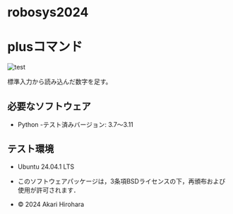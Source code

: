 # robosys2024

# plusコマンド
![test](https://github.com/okowa42/robosys2024/actions/workflows/test.yml/badge.svg)

標準入力から読み込んだ数字を足す。

## 必要なソフトウェア
- Python
    -テスト済みバージョン: 3.7～3.11

## テスト環境
- Ubuntu 24.04.1 LTS

- このソフトウェアパッケージは，3条項BSDライセンスの下，再頒布および使用が許可されます．
- © 2024 Akari Hirohara
